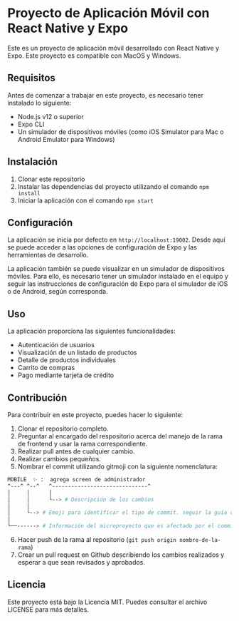 # Proyecto de Aplicación Móvil con React Native y Expo

Este es un proyecto de aplicación móvil desarrollado con React Native y Expo. Este proyecto es compatible con MacOS y Windows.

## Requisitos

Antes de comenzar a trabajar en este proyecto, es necesario tener instalado lo siguiente:

- Node.js v12 o superior
- Expo CLI
- Un simulador de dispositivos móviles (como iOS Simulator para Mac o Android Emulator para Windows)

## Instalación

1. Clonar este repositorio
2. Instalar las dependencias del proyecto utilizando el comando `npm install`
3. Iniciar la aplicación con el comando `npm start`

## Configuración

La aplicación se inicia por defecto en `http://localhost:19002`. Desde aquí se puede acceder a las opciones de configuración de Expo y las herramientas de desarrollo.

La aplicación también se puede visualizar en un simulador de dispositivos móviles. Para ello, es necesario tener un simulador instalado en el equipo y seguir las instrucciones de configuración de Expo para el simulador de iOS o de Android, según corresponda.

## Uso

La aplicación proporciona las siguientes funcionalidades:

- Autenticación de usuarios
- Visualización de un listado de productos
- Detalle de productos individuales
- Carrito de compras
- Pago mediante tarjeta de crédito

## Contribución

Para contribuir en este proyecto, puedes hacer lo siguiente:

1. Clonar el repositorio completo.
2. Preguntar al encargado del respositorio acerca del manejo de la rama de frontend y usar la rama correspondiente.
3. Realizar pull antes de cualquier cambio.
4. Realizar cambios pequeños.
5. Nombrar el commit utilizando gitmoji con la siguiente nomenclatura:
```bash
MOBILE  ✨ :  agrega screen de administrador
^---^ ^--^   ^------------------------------^
│     │      │
│     │      └--> # Descripción de los cambios
│     │
│     └--> # Emoji para identificar el tipo de commit. seguir la guía de [gitmoji](https://gitmoji.dev/)
│      
└──------> # Información del microproyecto que es afectado por el commit.
```
6. Hacer push de la rama al repositorio (`git push origin nombre-de-la-rama`)
7. Crear un pull request en Github describiendo los cambios realizados y esperar a que sean revisados y aprobados.

## Licencia

Este proyecto está bajo la Licencia MIT. Puedes consultar el archivo LICENSE para más detalles.